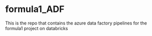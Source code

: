 # formula1_ADF
This is the repo that contains the azure data factory pipelines for the formula1 project on databricks
